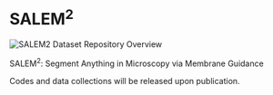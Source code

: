 # SALEM<sup>2</sup>

![SALEM2 Dataset Repository Overview](assets/SALEM2-Dataset.svg)

SALEM<sup>2</sup>: Segment Anything in Microscopy via Membrane Guidance

Codes and data collections will be released upon publication.
